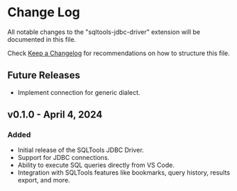 # Change Log

All notable changes to the "sqltools-jdbc-driver" extension will be documented in this file.

Check [Keep a Changelog](http://keepachangelog.com/) for recommendations on how to structure this file.

## Future Releases

- Implement connection for generic dialect.

## v0.1.0 - April 4, 2024

### Added

- Initial release of the SQLTools JDBC Driver.
- Support for JDBC connections.
- Ability to execute SQL queries directly from VS Code.
- Integration with SQLTools features like bookmarks, query history, results export, and more.
